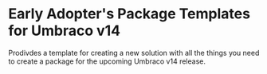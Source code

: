 # Early Adopter's Package Templates for Umbraco v14

Prodivdes a template for creating a new solution with all the 
things you need to create a package for the upcoming 
Umbraco v14 release. 

